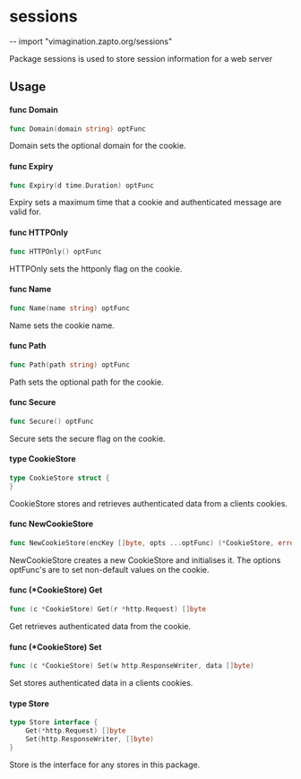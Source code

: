 # sessions
--
    import "vimagination.zapto.org/sessions"

Package sessions is used to store session information for a web server

## Usage

#### func  Domain

```go
func Domain(domain string) optFunc
```
Domain sets the optional domain for the cookie.

#### func  Expiry

```go
func Expiry(d time.Duration) optFunc
```
Expiry sets a maximum time that a cookie and authenticated message are valid
for.

#### func  HTTPOnly

```go
func HTTPOnly() optFunc
```
HTTPOnly sets the httponly flag on the cookie.

#### func  Name

```go
func Name(name string) optFunc
```
Name sets the cookie name.

#### func  Path

```go
func Path(path string) optFunc
```
Path sets the optional path for the cookie.

#### func  Secure

```go
func Secure() optFunc
```
Secure sets the secure flag on the cookie.

#### type CookieStore

```go
type CookieStore struct {
}
```

CookieStore stores and retrieves authenticated data from a clients cookies.

#### func  NewCookieStore

```go
func NewCookieStore(encKey []byte, opts ...optFunc) (*CookieStore, error)
```
NewCookieStore creates a new CookieStore and initialises it. The options
optFunc's are to set non-default values on the cookie.

#### func (*CookieStore) Get

```go
func (c *CookieStore) Get(r *http.Request) []byte
```
Get retrieves authenticated data from the cookie.

#### func (*CookieStore) Set

```go
func (c *CookieStore) Set(w http.ResponseWriter, data []byte)
```
Set stores authenticated data in a clients cookies.

#### type Store

```go
type Store interface {
	Get(*http.Request) []byte
	Set(http.ResponseWriter, []byte)
}
```

Store is the interface for any stores in this package.
